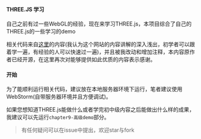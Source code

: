 #### THREE.JS 学习

自己之前有过一些WebGL的经验，现在来学习THREE.js，本项目综合了自己的THREE.js的一些学习的demo

相关代码来自[这里](http://www.hewebgl.com/)的内容(我认为这个网站的内容讲解的深入浅出，初学者可以跟着学一遍，有经验的人可以快速过一遍)，并且被我改动和增加注释，本内容原作者已经开源，在这里再次对能够提供如此优质的内容表示感谢。

#### 开始

为了能顺利运行相关代码，建议放在本地服务器环境下运行，笔者建议使用WebStorm(自带服务器环境并且方便调试)。

如果您想知道THREE.js能做什么或者学完初中级内容之后能做出什么样的成果，我建议可以先运行`chapter9-高级demo`部分。

>有任何疑问可以在issue中提出，欢迎star与fork